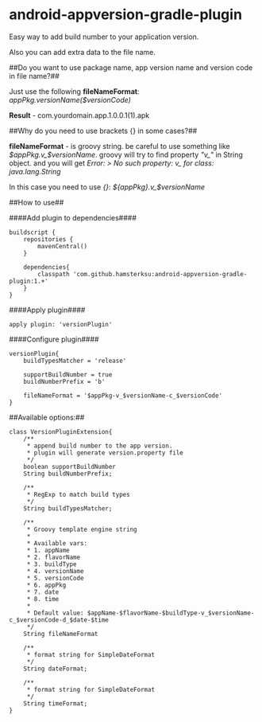 android-appversion-gradle-plugin
================================

Easy way to add build number to your application version.

Also you can add extra data to the file name. 

##Do you want to use package name, app version name and version code in file name?##

Just use the following **fileNameFormat**: *$appPkg.$versionName($versionCode)*

**Result** - com.yourdomain.app.1.0.0.1(1).apk

##Why do you need to use brackets {} in some cases?##

**fileNameFormat** - is groovy string. be careful to use something like *$appPkg.v_$versionName*. groovy will try to find property *"v_"* in String object. and you will get *Error: > No such property: v_ for class: java.lang.String*

In this case you need to use *{}*: *${appPkg}.v_$versionName*

##How to use##

####Add plugin to dependencies####

	buildscript {
		repositories {
			mavenCentral()
		}

		dependencies{
			classpath 'com.github.hamsterksu:android-appversion-gradle-plugin:1.+'
		}
	}

####Apply plugin####

	apply plugin: 'versionPlugin'
	
####Configure plugin####

	versionPlugin{
		buildTypesMatcher = 'release'

		supportBuildNumber = true
		buildNumberPrefix = 'b'
		
		fileNameFormat = '$appPkg-v_$versionName-c_$versionCode'
	}
	
##Available options:##

	class VersionPluginExtension{
		/**
		 * append build number to the app version.
		 * plugin will generate version.property file
		 */
		boolean supportBuildNumber
		String buildNumberPrefix;

		/**
		 * RegExp to match build types
		 */
		String buildTypesMatcher;

		/**
		 * Groovy template engine string
		 *
		 * Available vars:
		 * 1. appName
		 * 2. flavorName
		 * 3. buildType
		 * 4. versionName
		 * 5. versionCode
		 * 6. appPkg
		 * 7. date
		 * 8. time
		 *
		 * Default value: $appName-$flavorName-$buildType-v_$versionName-c_$versionCode-d_$date-$time
		 */
		String fileNameFormat

		/**
		 * format string for SimpleDateFormat
		 */
		String dateFormat;

		/**
		 * format string for SimpleDateFormat
		 */
		String timeFormat;
	}
